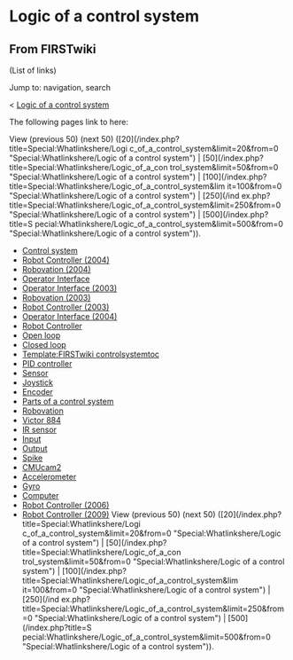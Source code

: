 # Logic of a control system

## From FIRSTwiki

(List of links)

Jump to: navigation, search

< [Logic of a control system](/index.php?title=Logic_of_a_control_system&redirect=no "Logic of a
control system")

The following pages link to here:

View (previous 50) (next 50) ([20](/index.php?title=Special:Whatlinkshere/Logi
c_of_a_control_system&limit=20&from=0 "Special:Whatlinkshere/Logic of a
control system") | [50](/index.php?title=Special:Whatlinkshere/Logic_of_a_con
trol_system&limit=50&from=0 "Special:Whatlinkshere/Logic of a control system") | [100](/index.php?title=Special:Whatlinkshere/Logic_of_a_control_system&lim
it=100&from=0 "Special:Whatlinkshere/Logic of a control system") | [250](/ind
ex.php?title=Special:Whatlinkshere/Logic_of_a_control_system&limit=250&from=0 "Special:Whatlinkshere/Logic of a control system") | [500](/index.php?title=S
pecial:Whatlinkshere/Logic_of_a_control_system&limit=500&from=0 "Special:Whatlinkshere/Logic of a control system")).

- [Control system](control-system)
- [Robot Controller (2004)](Robot_Controller_%282004%29 "Robot Controller \(2004\)")
- [Robovation (2004)](Robovation_%282004%29 "Robovation \(2004\)")
- [Operator Interface](operator-interface)
- [Operator Interface (2003)](Operator_Interface_%282003%29 "Operator Interface \(2003\)")
- [Robovation (2003)](Robovation_%282003%29 "Robovation \(2003\)")
- [Robot Controller (2003)](Robot_Controller_%282003%29 "Robot Controller \(2003\)")
- [Operator Interface (2004)](Operator_Interface_%282004%29 "Operator Interface \(2004\)")
- [Robot Controller](robot-controller)
- [Open loop](open-loop)
- [Closed loop](closed-loop)
- [Template:FIRSTwiki controlsystemtoc](Template:FIRSTwiki_controlsystemtoc "Template:FIRSTwiki controlsystemtoc")
- [PID controller](PID_controller "PID controller")
- [Sensor](sensor)
- [Joystick](joystick)
- [Encoder](encoder)
- [Parts of a control system](Parts_of_a_control_system "Parts of a control system")
- [Robovation](robovation)
- [Victor 884](victor-884)
- [IR sensor](tsop34840)
- [Input](input)
- [Output](output)
- [Spike](spike-relay)
- [CMUcam2](CMUcam2 "CMUcam2")
- [Accelerometer](accelerometer)
- [Gyro](gyro)
- [Computer](Computer "Computer")
- [Robot Controller (2006)](Robot_Controller_%282006%29 "Robot Controller \(2006\)")
- [Robot Controller (2009)](Robot_Controller_%282009%29 "Robot Controller \(2009\)") View (previous 50) (next 50) ([20](/index.php?title=Special:Whatlinkshere/Logi
  c_of_a_control_system&limit=20&from=0 "Special:Whatlinkshere/Logic of a
  control system") | [50](/index.php?title=Special:Whatlinkshere/Logic_of_a_con
  trol_system&limit=50&from=0 "Special:Whatlinkshere/Logic of a control system") | [100](/index.php?title=Special:Whatlinkshere/Logic_of_a_control_system&lim
  it=100&from=0 "Special:Whatlinkshere/Logic of a control system") | [250](/ind
  ex.php?title=Special:Whatlinkshere/Logic_of_a_control_system&limit=250&from=0 "Special:Whatlinkshere/Logic of a control system") | [500](/index.php?title=S
  pecial:Whatlinkshere/Logic_of_a_control_system&limit=500&from=0 "Special:Whatlinkshere/Logic of a control system")).
